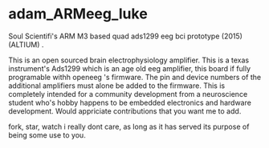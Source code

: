# adam_ARMeeg_luke
Soul Scientifi's ARM M3 based quad ads1299 eeg bci prototype (2015) (ALTIUM) .

This is an open sourced brain electrophysiology amplifier. This is a texas instrument's Ads1299 which is an age old eeg amplifier, this board if fully programable withh openeeg 's firmware. The pin and device numbers of the additional amplifiers must alone be added to the 
firmware.
This is completely intended for a community development from a neuroscience student who's hobby happens to be embedded electronics and hardware development. Would appriciate contributions that you want me to add.

fork, star, watch i really dont care, as long as it has served its purpose of being some use to you.
